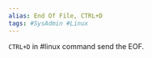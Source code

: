 ```yaml
---
alias: End Of File, CTRL+D
tags: #SysAdmin #Linux
---
```


`CTRL+D` in #linux command send the EOF.

